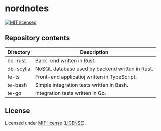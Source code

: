 # nordnotes

[![MIT licensed][mit-badge]][mit-url]

[mit-badge]: https://img.shields.io/badge/License-MIT-blue.svg
[mit-url]: https://github.com/dmntk/dmntk.rs/blob/main/LICENSE

## Repository contents

| Directory | Description                                     |
|-----------|-------------------------------------------------|
| be-rust   | Back-end written in Rust.                       |
| db-scylla | NoSQL database used by backend written in Rust. |
| fe-ts     | Front-end applicatioj written in TypeScript.    |
| te-bash   | Simple integration tests written in Bash.       |
| te-go     | Integration tests written in Go.                |

## License

Licensed under [MIT license](https://opensource.org/licenses/MIT) ([LICENSE](https://github.com/dmntk/dmntk.rs/blob/main/LICENSE-MIT)).

